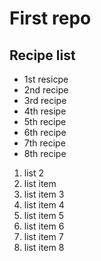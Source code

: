 # First repo
## Recipe list

* 1st resicpe
* 2nd recipe
* 3rd recipe
* 4th resipe
* 5th recipe
* 6th recipe
* 7th recipe
* 8th recipe

    
1. list 2
2. list item    
3. list item 3
4. list item 4
5. list item 5
6. list item 6
7. list item 7
8. list item 8

